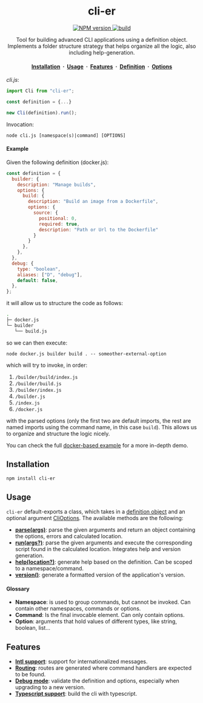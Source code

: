 <h1 align="center">cli-er</h1>

<p align="center">
  <a href="https://www.npmjs.com/package/cli-er" target="_blank">
    <img src="https://img.shields.io/npm/v/cli-er.svg" alt="NPM version">
  </a>
  <a href="https://github.com/carloscortonc/cli-er/actions/workflows/build.yml" target="_blank">
    <img src="https://github.com/carloscortonc/cli-er/actions/workflows/build.yml/badge.svg" alt="build">
  </a>
</p>

<p align="center">
  Tool for building advanced CLI applications using a definition object.</br>
  Implements a folder structure strategy that helps organize all the logic, also including help-generation.  
</p>

<h4 align="center">
  <a href="#installation">Installation</a>
  <span>&nbsp;·&nbsp;</span>
  <a href="#usage">Usage</a>
  <span>&nbsp;·&nbsp;</span>
  <a href="#features">Features</a>
  <span>&nbsp;·&nbsp;</span>
  <a href="./docs/definition.md">Definition</a>
  <span>&nbsp;·&nbsp;</span>
  <a href="./docs/cli-options.md">Options</a>
</h4>

_cli.js_:

```js
import Cli from "cli-er";

const definition = {...}

new Cli(definition).run();
```

Invocation:

```
node cli.js [namespace(s)|command] [OPTIONS]
```

#### Example

Given the following definition (docker.js):

```js
const definition = {
  builder: {
    description: "Manage builds",
    options: {
      build: {
        description: "Build an image from a Dockerfile",
        options: {
          source: {
            positional: 0,
            required: true,
            description: "Path or Url to the Dockerfile"
          }
        }
      },
    },
  },
  debug: {
    type: "boolean",
    aliases: ["D", "debug"],
    default: false,
  },
};
```

it will allow us to structure the code as follows:

```sh
.
├─ docker.js
└─ builder
   └── build.js
```

so we can then execute:

```
node docker.js builder build . -- someother-external-option
```

which will try to invoke, in order:
1. `/builder/build/index.js`
2. `/builder/build.js`
3. `/builder/index.js`
4. `/builder.js`
5. `/index.js`
6. `/docker.js`

with the parsed options (only the first two are default imports, the rest are named imports using the command name, in this case `build`).
This allows us to organize and structure the logic nicely.

You can check the full [docker-based example](./examples/docker) for a more in-depth demo.

## Installation

```sh
npm install cli-er
```

## Usage

`cli-er` default-exports a class, which takes in a [definition object](./docs/definition.md) and an optional argument [CliOptions](./docs/cli-options.md). The available methods are the following:

- [**parse(args)**](./docs/api.md#parseargs): parse the given arguments and return an object containing the options, errors and calculated location.
- [**run(args?)**](./docs/api.md#runargs): parse the given arguments and execute the corresponding script found in the calculated location. Integrates help and version generation.
- [**help(location?)**](./docs/api.md#helplocation): generate help based on the definition. Can be scoped to a namespace/command.
- [**version()**](./docs/api.md#version): generate a formatted version of the application's version.

#### Glossary
- **Namespace**: is used to group commands, but cannot be invoked. Can contain other namespaces, commands or options.
- **Command**: Is the final invocable element. Can only contain options.
- **Option**: arguments that hold values of different types, like string, boolean, list...


## Features
- [**Intl support**](./docs/features.md#intl-support): support for internationalized messages.
- [**Routing**](./docs/features.md#routing): routes are generated where command handlers are expected to be found.
- [**Debug mode**](./docs/features.md#debug-mode): validate the definition and options, especially when upgrading to a new version.
- [**Typescript support**](./docs/features.md#typescript-support): build the cli with typescript.
